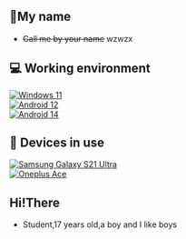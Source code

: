 ## 👋My name
 - ~~Call me by your name~~ wzwzx
## 💻 Working environment
[![Windows 11](https://img.shields.io/badge/Windows%2011-00adef?style=flat-square&logo=windows11&logoColor=ffffff)](#)<br>
[![Android 12](https://img.shields.io/badge/Android%2012-3ddc84?style=flat-square&logo=android&logoColor=ffffff)](https://www.android.com/android-12/)<br>
[![Android 14](https://img.shields.io/badge/Android%2014-3ddc84?style=flat-square&logo=android&logoColor=ffffff)](https://www.android.com/android-14/)<br>
## 📱 Devices in use
[![Samsung Galaxy S21 Ultra](https://img.shields.io/badge/Samsang%20Galaxy%20S21%20Ultra-1428a0?style=flat-square&logo=Samsung&logoColor=ffffff)](https://www.samsung.com/us/support/mobile/phones/galaxy-s/galaxy-s21-ultra-5g/)<br>
[![Oneplus Ace](https://img.shields.io/badge/ONEPLUS%20ACE-red?style=flat-square&logo)](./#)<br>

## Hi!There
 - Student,17 years old,a boy and I like boys
